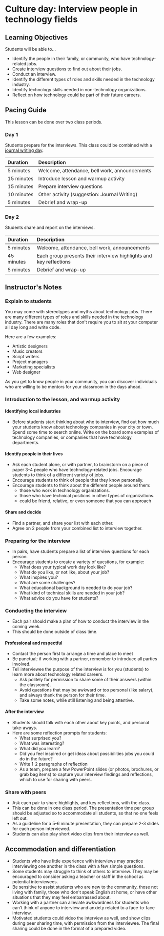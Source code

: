 # Culture day: Interview people in technology fields

## Learning Objectives

Students will be able to...

* Identify the people in their family, or community, who have technology-related jobs.
* Create interview questions to find out about their jobs.
* Conduct an interview.
* Identify the different types of roles and skills needed in the technology industry.
* Identify technology skills needed in non-technology organizations.
* Reflect on how technology could be part of their future careers.

## Pacing Guide

This lesson can be done over two class periods.

### Day 1

Students prepare for the interviews. This class could be combined with a [journal writing day](culture_day_lesson_c.md).

| Duration | Description |
| :--- | :--- |
| 5 minutes | Welcome, attendance, bell work, announcements |
| 15 minutes | Introduce lesson and warmup activity|
| 15 minutes | Prepare interview questions |
| 10 minutes | Other activity (suggestion: Journal Writing)|
| 5 minutes | Debrief and wrap-up |

### Day 2

Students share and report on the interviews.

| Duration | Description |
| :--- | :--- |
| 5 minutes | Welcome, attendance, bell work, announcements |
| 45 minutes | Each group presents their interview highlights and key reflections|
| 5 minutes | Debrief and wrap-up |

## Instructor's Notes

### Explain to students

You may come with stereotypes and myths about technology jobs. There are many different types of roles and skills needed in the technology industry. There are many roles that don't require you to sit at your computer all day long and write code.  

Here are a few examples:

* Artistic designers
* Music creators
* Script writers
* Project managers
* Marketing specialists
* Web designer

As you get to know people in your community, you can discover individuals who are willing to be mentors for your classroom in the days ahead.

### Introduction to the lesson, and warmup activity

#### Identifying local industries

* Before students start thinking about who to interview, find out how much your students know about technology companies in your city or town. Spend some time to search online. Write on the board some examples of technology companies, or companies that have technology departments.  

#### Identify people in their lives

* Ask each student alone, or with partner, to brainstorm on a piece of paper 3-4 people who have technology-related jobs. Encourage students to think of a different variety of jobs.
* Encourage students to think of people that they know personally.
* Encourage students to think about the different people around them:
  * those who work in technology organizations.
  * those who have technical positions in other types of organizations.
  * could be friend, relative, or even someone that you can approach

#### Share and decide

* Find a partner, and share your list with each other.
* Agree on 2 people from your combined list to interview together.

### Preparing for the interview

* In pairs, have students prepare a list of interview questions for each person.
* Encourage students to create a variety of questions, for example:
  * What does your typical work day look like?
  * What do you like, or not like, about your job?
  * What inspires you?  
  * What are some challenges?
  * What educational background is needed to do your job?
  * What kind of technical skills are needed in your job?
  * What advice do you have for students?

### Conducting the interview

* Each pair should make a plan of how to conduct the interview in the coming week.
* This should be done outside of class time.

#### Professional and respectful

* Contact the person first to arrange a time and place to meet
* Be punctual;  if working with a partner, remember to introduce all parties involved.
* Tell interviewee the purpose of the interview is for you (students) to learn more about technology related careers.
  * Ask politely for permission to share some of their answers (within the classroom).
  * Avoid questions that may be awkward or too personal (like salary), and always thank the person for their time.
  * Take some notes, while still listening and being attentive.

#### After the interview

* Students should talk with each other about key points, and personal take-aways.
* Here are some reflection prompts for students:
  * What surprised you?
  * What was interesting?
  * What did you learn?
  * Did you feel inspired or get ideas about possibilities jobs you could do in the future?
  * Write 1-2 paragraphs of reflection
  * As a team, prepare a few PowerPoint slides (or photos, brochures, or grab bag items) to capture your interview findings and reflections, which to use for sharing with peers.

### Share with peers

* Ask each pair to share highlights, and key reflections,  with the class.
* This can be done in one class period.  The presentation time per group should be adjusted so to accommodate all students, so that no one feels left out.
* As a guideline for a 5-6 minute presentation, they can prepare 2-3 slides for each person interviewed.
* Students can also play short video clips from their interview as well.

## Accommodation and differentiation

* Students who have little experience with interviews may practice interviewing one another in the class with a few simple questions.  
* Some students may struggle to think of others to interview.  They may be encouraged to consider asking a teacher or staff in the school as potential interviewees.
* Be sensitive to assist students who are new to the community, those not living with family, those who don't speak English at home, or have other situations that they may feel embarrassed about.
* Working with a partner can alleviate awkwardness for students who can't think of anyone to interview and anxiety related to a face-to-face interview.
* Motivated students could video the interview as well, and show clips during peer sharing time, with permission from the interviewee.  The final sharing could be done in the format of a prepared video.
